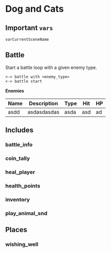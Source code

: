# Dog and Cats

## Important `vars`

```
varCurrentSceneName
```

## Battle

Start a battle loop with a given enemy type.

```
<-> battle with <enemy_type>
<-> battle start
```

__Enemies__

|Name|Description|Type|Hit|HP|
|----|-----------|----|---|--|
|asdd|asdasdasdas|asda|asd|ad|

## Includes

### battle_info

### coin_tally

### heal_player

### health_points

### inventory

### play_animal_snd

## Places

### wishing_well
